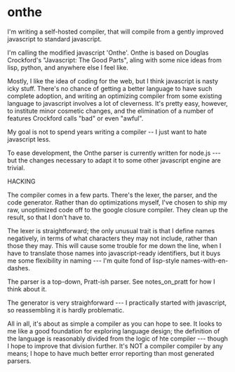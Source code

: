 onthe
=====

I'm writing a self-hosted compiler, that will compile from a gently
improved javascript to standard javascript.

I'm calling the modified javascript 'Onthe'. Onthe is based on Douglas
Crockford's "Javascript: The Good Parts", aling with some nice ideas
from lisp, python, and anywhere else I feel like.

Mostly, I like the idea of coding for the web, but I think javascript
is nasty icky stuff. There's no chance of getting a better language to
have such complete adoption, and writing an optimizing compiler from
some existing language to javascript involves a lot of cleverness. It's
pretty easy, however, to institute minor cosmetic changes, and the
elimination of a number of features Crockford calls "bad" or even
"awful".

My goal is not to spend years writing a compiler -- I just want to
hate javascript less.

To ease development, the Onthe parser is currently written for node.js
--- but the changes necessary to adapt it to some other javascript
engine are trivial.


HACKING

The compiler comes in a few parts. There's the lexer, the parser, and
the code generator. Rather than do optimizations myself, I've chosen
to ship my raw, unoptimized code off to the google closure
compiler. They clean up the result, so that I don't have to.

The lexer is straightforward; the only unusual trait is that I define
names negatively, in terms of what characters they may not include,
rather than those they may. This will cause some trouble for me down
the line, when I have to translate those names into javascript-ready
identifiers, but it buys me some flexibility in naming --- I'm quite
fond of lisp-style names-with-en-dashes.

The parser is a top-down, Pratt-ish parser. See notes_on_pratt for how
I think about it.

The generator is very straighforward --- I practically started with
javascript, so reassembling it is hardly problematic.

All in all, it's about as simple a compiler as you can hope to see. It
looks to me like a good foundation for exploring language design; the
definition of the language is reasonably divided from the logic of hte
compiler --- though I hope to improve that division further. It's NOT
a compiler compiler by any means; I hope to have much better error
reporting than most generated parsers.